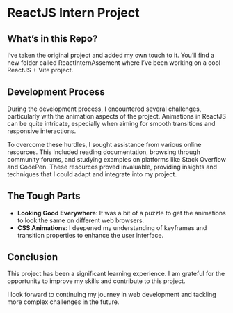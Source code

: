 # ReactJS Intern Project

## What’s in this Repo?
I’ve taken the original project and added my own touch to it. You’ll find a new folder called ReactInternAssement where I’ve been working on a cool ReactJS + Vite project.

## Development Process

During the development process, I encountered several challenges, particularly with the animation aspects of the project. Animations in ReactJS can be quite intricate, especially when aiming for smooth transitions and responsive interactions.

To overcome these hurdles, I sought assistance from various online resources. This included reading documentation, browsing through community forums, and studying examples on platforms like Stack Overflow and CodePen. These resources proved invaluable, providing insights and techniques that I could adapt and integrate into my project.

## The Tough Parts
<ul>
  <li><b>Looking Good Everywhere</b>: It was a bit of a puzzle to get the animations to look the same on different web browsers.</li>
  <li><b>CSS Animations</b>: I deepened my understanding of keyframes and transition properties to enhance the user interface.</li>
</ul>

 

## Conclusion

This project has been a significant learning experience. I am grateful for the opportunity to improve my skills and contribute to this project.

I look forward to continuing my journey in web development and tackling more complex challenges in the future.

